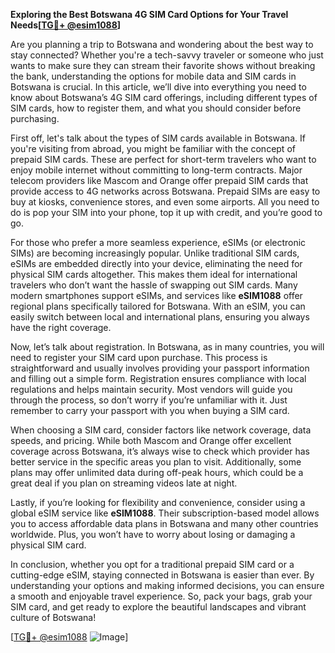 **Exploring the Best Botswana 4G SIM Card Options for Your Travel Needs[[TG💪+ @esim1088](https://t.me/s/esim1088)]**

Are you planning a trip to Botswana and wondering about the best way to stay connected? Whether you're a tech-savvy traveler or someone who just wants to make sure they can stream their favorite shows without breaking the bank, understanding the options for mobile data and SIM cards in Botswana is crucial. In this article, we’ll dive into everything you need to know about Botswana’s 4G SIM card offerings, including different types of SIM cards, how to register them, and what you should consider before purchasing.

First off, let's talk about the types of SIM cards available in Botswana. If you're visiting from abroad, you might be familiar with the concept of prepaid SIM cards. These are perfect for short-term travelers who want to enjoy mobile internet without committing to long-term contracts. Major telecom providers like Mascom and Orange offer prepaid SIM cards that provide access to 4G networks across Botswana. Prepaid SIMs are easy to buy at kiosks, convenience stores, and even some airports. All you need to do is pop your SIM into your phone, top it up with credit, and you’re good to go.

For those who prefer a more seamless experience, eSIMs (or electronic SIMs) are becoming increasingly popular. Unlike traditional SIM cards, eSIMs are embedded directly into your device, eliminating the need for physical SIM cards altogether. This makes them ideal for international travelers who don’t want the hassle of swapping out SIM cards. Many modern smartphones support eSIMs, and services like **eSIM1088** offer regional plans specifically tailored for Botswana. With an eSIM, you can easily switch between local and international plans, ensuring you always have the right coverage.

Now, let’s talk about registration. In Botswana, as in many countries, you will need to register your SIM card upon purchase. This process is straightforward and usually involves providing your passport information and filling out a simple form. Registration ensures compliance with local regulations and helps maintain security. Most vendors will guide you through the process, so don’t worry if you’re unfamiliar with it. Just remember to carry your passport with you when buying a SIM card.

When choosing a SIM card, consider factors like network coverage, data speeds, and pricing. While both Mascom and Orange offer excellent coverage across Botswana, it’s always wise to check which provider has better service in the specific areas you plan to visit. Additionally, some plans may offer unlimited data during off-peak hours, which could be a great deal if you plan on streaming videos late at night.

Lastly, if you’re looking for flexibility and convenience, consider using a global eSIM service like **eSIM1088**. Their subscription-based model allows you to access affordable data plans in Botswana and many other countries worldwide. Plus, you won’t have to worry about losing or damaging a physical SIM card.

In conclusion, whether you opt for a traditional prepaid SIM card or a cutting-edge eSIM, staying connected in Botswana is easier than ever. By understanding your options and making informed decisions, you can ensure a smooth and enjoyable travel experience. So, pack your bags, grab your SIM card, and get ready to explore the beautiful landscapes and vibrant culture of Botswana! 

[[TG💪+ @esim1088](https://t.me/s/esim1088) ![Image](https://i.postimg.cc/Y0z9fWf4/image.png)]